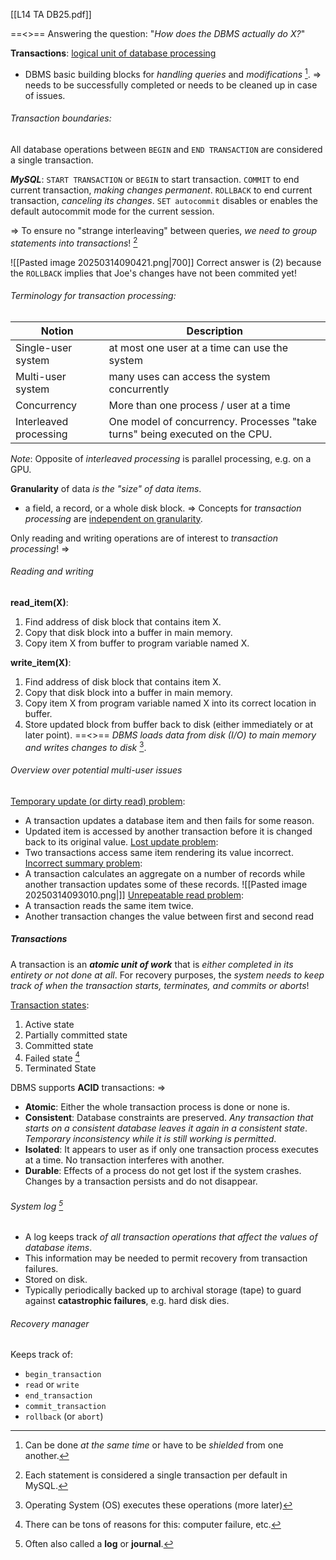 [[L14 TA DB25.pdf]]

==<>== Answering the question: "*How does the DBMS actually do X?*"

**Transactions**: <u>logical unit of database processing </u>
- DBMS basic building blocks for *handling queries* and *modifications* [^1].
	$\Rightarrow$ needs to be successfully completed or needs to be cleaned up in case of issues. 
	
[^1]:  Can be done *at the same time* or have to be *shielded* from one another. 

###### Transaction boundaries: 
All database operations between `BEGIN` and `END TRANSACTION` are considered a single transaction. 

***MySQL***: 
`START TRANSACTION` or `BEGIN` to start transaction.
`COMMIT` to end current transaction, *making changes permanent*.
`ROLLBACK` to end current transaction, *canceling its changes*.
`SET autocommit` disables or enables the default autocommit mode for the current session.

$\Longrightarrow$ To ensure no "strange interleaving" between queries, *we need to group statements into transactions*! [^2] 

[^2]: Each statement is considered a single transaction per default in MySQL. 

![[Pasted image 20250314090421.png|700]]
Correct answer is (2) because the `ROLLBACK` implies that Joe's changes have not been commited yet!
###### Terminology for *transaction processing*:

| Notion                 | Description                                                                 |
| ---------------------- | --------------------------------------------------------------------------- |
| Single-user system     | at most one user at a time can use the system                               |
| Multi-user system      | many uses can access the system concurrently                                |
| Concurrency            | More than one process / user at a time                                      |
| Interleaved processing | One model of concurrency. Processes "take turns" being executed on the CPU. |
*Note*: Opposite of *interleaved processing* is parallel processing, e.g. on a GPU. 

**Granularity** of data *is the "size" of data items*. 
- a field, a record, or a whole disk block.
$\Rightarrow$ Concepts for *transaction processing* are <u>independent on granularity</u>. 

Only reading and writing operations are of interest to *transaction processing*!
$\Longrightarrow$
###### Reading and writing

**read_item(X)**: 
1. Find address of disk block that contains item X. 
2. Copy that disk block into a buffer in main memory.
3. Copy item X from buffer to program variable named X. 

**write_item(X)**: 
1. Find address of disk block that contains item X.
2. Copy that disk block into a buffer in main memory.
3. Copy item X from program variable named X into its correct location in buffer.
4. Store updated block from buffer back to disk (either immediately or at later point).
==<>== *DBMS loads data from disk (I/O) to main memory and writes changes to disk* [^3]. 

[^3]: Operating System (OS) executes these operations (more later)

###### Overview over potential multi-user issues

<u>Temporary update (or dirty read) problem</u>:
- A transaction updates a database item and then fails for some reason.
- Updated item is accessed by another transaction before it is changed back to its original value. 
<u>Lost update problem</u>:
- Two transactions access same item rendering its value incorrect.
<u>Incorrect summary problem</u>: 
- A transaction calculates an aggregate on a number of records while another transaction updates some of these records.
![[Pasted image 20250314093010.png|]]
<u>Unrepeatable read problem</u>:
- A transaction reads the same item twice.
- Another transaction changes the value between first and second read

##### Transactions
A transaction is an ***atomic unit of work*** that is *either completed in its entirety or not done at all*. 
For recovery purposes, the *system needs to keep track of when the transaction starts, terminates, and commits or aborts*!

<u>Transaction states</u>: 
1. Active state
2. Partially committed state
3. Committed state
4. Failed state [^4]
5. Terminated State

[^4]: There can be tons of reasons for this: computer failure, etc.

DBMS supports **ACID** transactions:
$\Rightarrow$
- **Atomic**: Either the whole transaction process is done or none is.
- **Consistent**: Database constraints are preserved.
		*Any transaction that starts on a consistent database leaves it again in a consistent state*.
		*Temporary inconsistency while it is still working is permitted*.
- **Isolated**: It appears to user as if only one transaction process executes at a time. No transaction interferes with another. 
- **Durable**: Effects of a process do not get lost if the system crashes. Changes by a transaction persists and do not disappear. 

###### System log [^5]
[^5]: Often also called a **log** or **journal**.
- A log keeps track *of all transaction operations that affect the values of database items*.
- This information may be needed to permit recovery from transaction failures. 
- Stored on disk. 
- Typically periodically backed up to archival storage (tape) to guard against **catastrophic failures**, e.g. hard disk dies. 
###### Recovery manager
Keeps track of:
- `begin_transaction`
- `read` or `write`
- `end_transaction`
- `commit_transaction`
- `rollback` (or `abort`)

